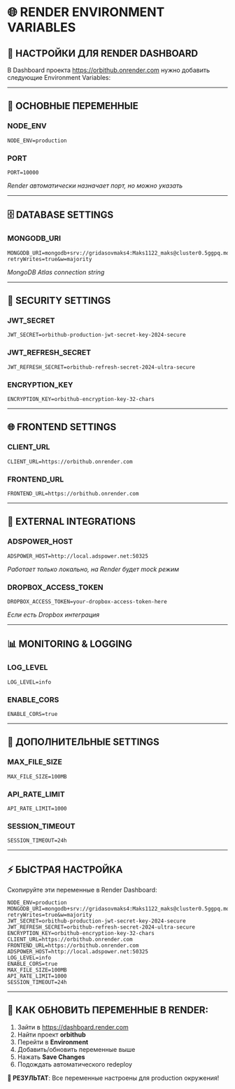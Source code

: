 # 🌐 RENDER ENVIRONMENT VARIABLES

## 📝 НАСТРОЙКИ ДЛЯ RENDER DASHBOARD

В Dashboard проекта https://orbithub.onrender.com нужно добавить следующие Environment Variables:

---

## 🔧 ОСНОВНЫЕ ПЕРЕМЕННЫЕ

### NODE_ENV
```
NODE_ENV=production
```

### PORT
```
PORT=10000
```
*Render автоматически назначает порт, но можно указать*

---

## 🗄️ DATABASE SETTINGS

### MONGODB_URI
```
MONGODB_URI=mongodb+srv://gridasovmaks4:Maks1122_maks@cluster0.5ggpq.mongodb.net/orbithub?retryWrites=true&w=majority
```
*MongoDB Atlas connection string*

---

## 🔐 SECURITY SETTINGS

### JWT_SECRET
```
JWT_SECRET=orbithub-production-jwt-secret-key-2024-secure
```

### JWT_REFRESH_SECRET
```
JWT_REFRESH_SECRET=orbithub-refresh-secret-2024-ultra-secure
```

### ENCRYPTION_KEY
```
ENCRYPTION_KEY=orbithub-encryption-key-32-chars
```

---

## 🌐 FRONTEND SETTINGS

### CLIENT_URL
```
CLIENT_URL=https://orbithub.onrender.com
```

### FRONTEND_URL
```
FRONTEND_URL=https://orbithub.onrender.com
```

---

## 🔌 EXTERNAL INTEGRATIONS

### ADSPOWER_HOST
```
ADSPOWER_HOST=http://local.adspower.net:50325
```
*Работает только локально, на Render будет mock режим*

### DROPBOX_ACCESS_TOKEN
```
DROPBOX_ACCESS_TOKEN=your-dropbox-access-token-here
```
*Если есть Dropbox интеграция*

---

## 📊 MONITORING & LOGGING

### LOG_LEVEL
```
LOG_LEVEL=info
```

### ENABLE_CORS
```
ENABLE_CORS=true
```

---

## 🚀 ДОПОЛНИТЕЛЬНЫЕ SETTINGS

### MAX_FILE_SIZE
```
MAX_FILE_SIZE=100MB
```

### API_RATE_LIMIT
```
API_RATE_LIMIT=1000
```

### SESSION_TIMEOUT
```
SESSION_TIMEOUT=24h
```

---

## ⚡ БЫСТРАЯ НАСТРОЙКА

Скопируйте эти переменные в Render Dashboard:

```env
NODE_ENV=production
MONGODB_URI=mongodb+srv://gridasovmaks4:Maks1122_maks@cluster0.5ggpq.mongodb.net/orbithub?retryWrites=true&w=majority
JWT_SECRET=orbithub-production-jwt-secret-key-2024-secure
JWT_REFRESH_SECRET=orbithub-refresh-secret-2024-ultra-secure
ENCRYPTION_KEY=orbithub-encryption-key-32-chars
CLIENT_URL=https://orbithub.onrender.com
FRONTEND_URL=https://orbithub.onrender.com
ADSPOWER_HOST=http://local.adspower.net:50325
LOG_LEVEL=info
ENABLE_CORS=true
MAX_FILE_SIZE=100MB
API_RATE_LIMIT=1000
SESSION_TIMEOUT=24h
```

---

## 🔄 КАК ОБНОВИТЬ ПЕРЕМЕННЫЕ В RENDER:

1. Зайти в https://dashboard.render.com
2. Найти проект **orbithub** 
3. Перейти в **Environment**
4. Добавить/обновить переменные выше
5. Нажать **Save Changes**
6. Подождать автоматического redeploy

**🎯 РЕЗУЛЬТАТ**: Все переменные настроены для production окружения! 